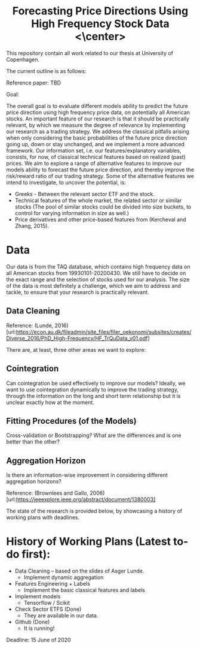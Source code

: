 # <center>Forecasting Price Directions Using High Frequency Stock Data <\center>

This repository contain all work related to our thesis at University of Copenhagen.

The current outline is as follows:

Reference paper: TBD

Goal:

The overall goal is to evaluate different models ability to predict the future price direction using high frequency price data, on potentially all American stocks.
An important feature of our research is that it should be practically relevant, by which we measure the degree of relevance by implementing our research as a trading strategy.
We address the classical pitfalls arising when only considering the basic probabilities of the future price direction going up, down or stay unchanged, and we implement a more advanced framework.
Our information set, i.e. our features/explanatory variables, consists, for now, of classical technical features based on realized (past) prices. We aim to explore a range of alternative features to improve our models ability to forecast the future price direction, and thereby improve the risk/reward ratio of our trading strategy.
Some of the alternative features we intend to investigate, to uncover the potential, is:

* Greeks - Between the relevant sector ETF and the stock.
* Technical features of the whole market, the related sector or similar stocks (The pool of similar stocks could be divided into size buckets, to control for varying information in size as well.)
* Price derivatives and other price-based features from (Kercheval and Zhang, 2015).

# Data

Our data is from the TAQ database, which contains high frequency data on all American stocks from 19930101-20200430.
We still have to decide on the exact range and the selection of stocks used for our analysis. The size of the data is most definitely a challenge, which we aim to address and tackle, to ensure that your research is practically relevant.

## Data Cleaning

Reference: (Lunde, 2016)[url:https://econ.au.dk/fileadmin/site_files/filer_oekonomi/subsites/creates/Diverse_2016/PhD_High-Frequency/HF_TrQuData_v01.pdf]

There are, at least, three other areas we want to explore:

## Cointegration

Can cointegration be used effectively to improve our models?
Ideally, we want to use cointegration dynamically to improve the trading strategy, through the information on the long and short term relationship but it is unclear exactly how at the moment.

## Fitting Procedures (of the Models)

Cross-validation or Bootstrapping? What are the differences and is one better than the other?

## Aggregation Horizon

Is there an information-wise improvement in considering different aggregation horizons?

Reference: (Brownlees and Gallo, 2006)[url:https://ieeexplore.ieee.org/abstract/document/1380003]

The state of the research is provided below, by showcasing a history of working plans with deadlines.

# History of Working Plans (Latest to-do first):

* Data Cleaning – based on the slides of Asger Lunde.
  * Implement dynamic aggregation
* Features Engineering + Labels
  * Implement the basic classical features and labels
* Implement models
  * Tensorflow / Scikit
* Check Sector ETFS (Done)
  * They are available in our data.
* Github (Done)
  * It is running!

Deadline: 15 June of 2020
